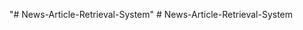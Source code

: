 "# News-Article-Retrieval-System" 
#   N e w s - A r t i c l e - R e t r i e v a l - S y s t e m  
 
